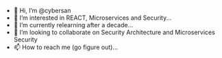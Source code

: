 - 👋 Hi, I’m @cybersan
- 👀 I’m interested in REACT, Microservices and Security...
- 🌱 I’m currently relearning after a decade...
- 💞️ I’m looking to collaborate on Security Architecture and Microservices Security
- 📫 How to reach me (go figure out)...

<!---
cybersan/cybersan is a ✨ special ✨ repository because its `README.md` (this file) appears on your GitHub profile.
You can click the Preview link to take a look at your changes.
--->
